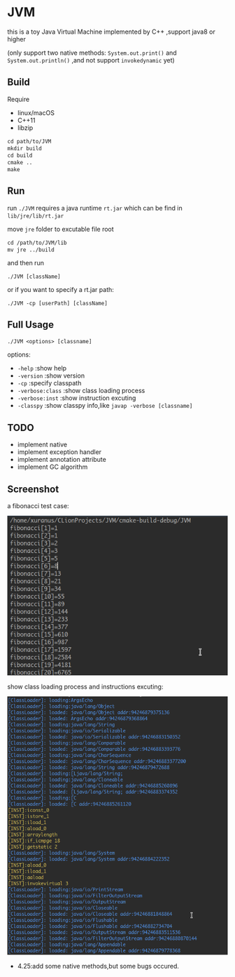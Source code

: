 # JVM
this is a toy Java Virtual Machine implemented by C++ ,support java8 or higher

(only support two native methods: `System.out.print()` and `System.out.println()` ,and not support `invokedynamic` yet)

## Build
Require
 - linux/macOS
 - C++11
 - libzip

```
cd path/to/JVM
mkdir build
cd build
cmake ..
make
```

## Run
run `./JVM` requires a java runtime `rt.jar` which can be find in `lib/jre/lib/rt.jar`

move `jre` folder to excutable file root
```
cd /path/to/JVM/lib
mv jre ../build
```
and then run
```
./JVM [className]
```
or if you want to specify a rt.jar path:
```
./JVM -cp [userPath] [className]
```
## Full Usage
```
./JVM <options> [classname]
```
options: 
 - `-help` :show help
 - `-version` :show version
 - `-cp` :specify classpath
 - `-verbose:class` :show class loading process
 - `-verbose:inst` :show instruction excuting 
 - `-classpy` :show classpy info,like `javap -verbose [classname]`

## TODO
 - implement native
 - implement exception handler
 - implement annotation attribute
 - implement GC algorithm

## Screenshot
a fibonacci test case:

![](screenshot/demo1.png)

show class loading process and instructions excuting:

![](screenshot/demo2.png)

 - 4.25:add some native methods,but some bugs occured.